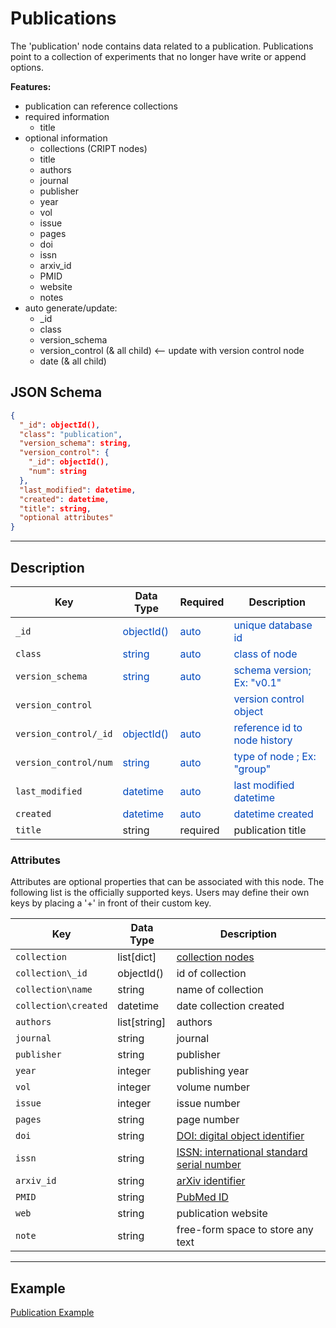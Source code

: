# Publications

The 'publication' node contains data related to a publication. Publications point to a collection of experiments
that no longer have write or append options. 

**Features:**

* publication can reference collections
* required information
    * title
* optional information
    * collections (CRIPT nodes)
    * title
    * authors
    * journal
    * publisher
    * year
    * vol
    * issue
    * pages
    * doi
    * issn
    * arxiv_id
    * PMID
    * website
    * notes
* auto generate/update:
    * _id
    * class
    * version_schema
    * version_control (& all child) <-- update with version control node
    * date (& all child)
  

## JSON Schema

```json
{
  "_id": objectId(),
  "class": "publication",
  "version_schema": string,
  "version_control": {
    "_id": objectId(),
    "num": string
  },
  "last_modified": datetime,
  "created": datetime,
  "title": string,
  "optional attributes"
}
```

---

## Description

Key                   |Data Type     |Required  |Description
-------------         |---------     |------    |----
`_id`                 |<span style="color:rgb(0, 72, 189)"> objectId() </span>   | <span style="color:rgb(0, 72, 189)">  auto  </span> | <span style="color:rgb(0, 72, 189)">  unique database id  </span>
`class`               |<span style="color:rgb(0, 72, 189)">  string  </span>     | <span style="color:rgb(0, 72, 189)">  auto  </span> | <span style="color:rgb(0, 72, 189)">  class of node  </span>
`version_schema`      |<span style="color:rgb(0, 72, 189)">  string  </span>     | <span style="color:rgb(0, 72, 189)">  auto  </span> | <span style="color:rgb(0, 72, 189)">  schema version; Ex: "v0.1"  </span>
`version_control`     |                                                          |                                                     | <span style="color:rgb(0, 72, 189)">  version control object  </span>
`version_control/_id` |<span style="color:rgb(0, 72, 189)">  objectId()  </span> | <span style="color:rgb(0, 72, 189)">  auto  </span> | <span style="color:rgb(0, 72, 189)">  reference id to node history  </span>
`version_control/num` |<span style="color:rgb(0, 72, 189)">  string  </span>     | <span style="color:rgb(0, 72, 189)">auto  </span>   | <span style="color:rgb(0, 72, 189)">  type of node ; Ex: "group"  </span>
`last_modified`       |<span style="color:rgb(0, 72, 189)">  datetime  </span>   | <span style="color:rgb(0, 72, 189)">auto  </span>   | <span style="color:rgb(0, 72, 189)">  last modified datetime  </span>
`created`             |<span style="color:rgb(0, 72, 189)">  datetime  </span>   | <span style="color:rgb(0, 72, 189)">auto  </span>   | <span style="color:rgb(0, 72, 189)">  datetime created  </span>
`title`               | string         | required  | publication title


### Attributes

Attributes are optional properties that can be associated with this node. The following list is the officially supported
keys. Users may define their own keys by placing a '+' in front of their custom key.

Key                   | Data Type      | Description
-------------         |---------       |----
`collection`          | list[dict]     | [collection nodes](../data-models/Collections.md)
`collection\_id`      | objectId()     | id of collection
`collection\name`     | string         | name of collection
`collection\created`  | datetime       | date collection created
`authors`             | list[string]   | authors
`journal`             | string         | journal
`publisher`           | string         | publisher
`year`                | integer        | publishing year
`vol`                 | integer        | volume number
`issue`               | integer        | issue number
`pages`               | string         | page number
`doi`                 | string         | [DOI: digital object identifier](https://www.doi.org/)
`issn`                | string         | [ISSN: international standard serial number](https://www.issn.org/)
`arxiv_id`            | string         | [arXiv identifier](https://arxiv.org/)
`PMID`                | string         | [PubMed ID](https://pubmed.ncbi.nlm.nih.gov/)
`web`                 | string         | publication website
`note`                | string         | free-form space to store any text

---

## Example

[Publication Example](../Example/#publication)

